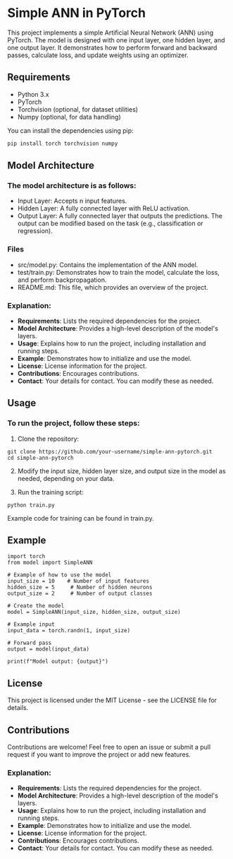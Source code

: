 # Simple ANN in PyTorch

This project implements a simple Artificial Neural Network (ANN) using PyTorch. The model is designed with one input layer, one hidden layer, and one output layer. It demonstrates how to perform forward and backward passes, calculate loss, and update weights using an optimizer.

## Requirements

- Python 3.x
- PyTorch
- Torchvision (optional, for dataset utilities)
- Numpy (optional, for data handling)

You can install the dependencies using pip:

```bash
pip install torch torchvision numpy
```

## Model Architecture
### The model architecture is as follows:

* Input Layer: Accepts n input features.
* Hidden Layer: A fully connected layer with ReLU activation.
* Output Layer: A fully connected layer that outputs the predictions. The output can be modified based on the task (e.g., classification or regression).


### Files
* src/model.py: Contains the implementation of the ANN model.
* test/train.py: Demonstrates how to train the model, calculate the loss, and perform backpropagation.
* README.md: This file, which provides an overview of the project.

### Explanation:
- **Requirements**: Lists the required dependencies for the project.
- **Model Architecture**: Provides a high-level description of the model's layers.
- **Usage**: Explains how to run the project, including installation and running steps.
- **Example**: Demonstrates how to initialize and use the model.
- **License**: License information for the project.
- **Contributions**: Encourages contributions.
- **Contact**: Your details for contact. You can modify these as needed.

## Usage
### To run the project, follow these steps:

1. Clone the repository:
```
git clone https://github.com/your-username/simple-ann-pytorch.git
cd simple-ann-pytorch
```

2. Modify the input size, hidden layer size, and output size in the model as needed, depending on your data.

3. Run the training script:
```
python train.py
```
Example code for training can be found in train.py.

## Example 

```
import torch
from model import SimpleANN

# Example of how to use the model
input_size = 10    # Number of input features
hidden_size = 5     # Number of hidden neurons
output_size = 2     # Number of output classes

# Create the model
model = SimpleANN(input_size, hidden_size, output_size)

# Example input
input_data = torch.randn(1, input_size)

# Forward pass
output = model(input_data)

print(f"Model output: {output}")

```

## License

This project is licensed under the MIT License - see the LICENSE file for details.

## Contributions
Contributions are welcome! Feel free to open an issue or submit a pull request if you want to improve the project or add new features.


### Explanation:
- **Requirements**: Lists the required dependencies for the project.
- **Model Architecture**: Provides a high-level description of the model's layers.
- **Usage**: Explains how to run the project, including installation and running steps.
- **Example**: Demonstrates how to initialize and use the model.
- **License**: License information for the project.
- **Contributions**: Encourages contributions.
- **Contact**: Your details for contact. You can modify these as needed.

